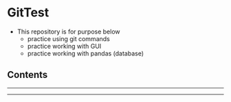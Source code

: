 # GitTest

- This repository is for purpose below
    - practice using git commands
    - practice working with GUI
    - practice working with pandas (database)

## Contents
---



---
